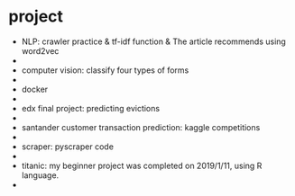 # project
* NLP: crawler practice & tf-idf function & The article recommends using word2vec
*
* computer vision: classify four types of forms
*
* docker
*
* edx final project: predicting evictions
*
* santander customer transaction prediction: kaggle competitions
*
* scraper: pyscraper code
*
* titanic: my beginner project was completed on 2019/1/11, using R language.
*


